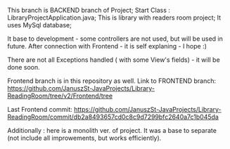 This branch is BACKEND branch of Project;
Start Class : LibraryProjectApplication.java;
This is library with readers room project;
It uses MySql database;

It base to development - some controllers are not used, but will be used in future.
After connection with Frontend - it is self explaning - I hope :)

There are not all Exceptions handled ( with some View's fields) - it will be done soon.



Frontend branch is in this repository as well.
Link to FRONTEND branch:
https://github.com/JanuszSt-JavaProjects/Library-ReadingRoom/tree/v2/Frontend/tree

Last Frontend commit:
https://github.com/JanuszSt-JavaProjects/Library-ReadingRoom/commit/db2a8493657cd0c8c9d7299bfc2640a7c1b045da


Additionally : here is a monolith ver. of project. It was a base to separate (not include all improwements, but works efficiently).
